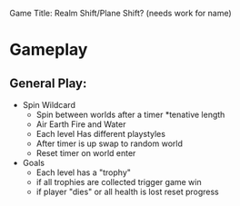 Game Title: Realm Shift/Plane Shift? (needs work for name)

Gameplay
========

General Play:
-------------


* Spin Wildcard
    * Spin between worlds after a timer *tenative length
    * Air Earth Fire and Water
    * Each level Has different playstyles
    * After timer is up swap to random world
    * Reset timer on world enter
* Goals
    * Each level has a "trophy"
    * if all trophies are collected trigger game win
    * if player "dies" or all health is lost reset progress

